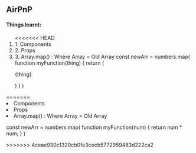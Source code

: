 <h2>AirPnP</h2>
<h4>Things learnt: </h4>
<ol>
<<<<<<< HEAD
    <li>1. Components</li>
    <li>2. Props </li>
    <li>3. Array.map() : Where Array = Old Array 
    <span>const newArr = numbers.map(
        function myFunction(thing) {
            return (<p>{thing}</p>)
        }
    )</span></li>
</ol>
=======
    <li>Components</li>
    <li>Props </li>
    <li>Array.map() : Where Array = Old Array 
    <p>const newArr = numbers.map(
        function myFunction(num) {
        return num * num;
        }
    )</p></li>
</ol>
>>>>>>> 4ceae930c1320cb0fe3cecb5772959483d222ca2
